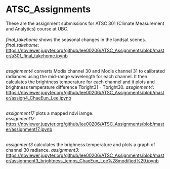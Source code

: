 # ATSC_Assignments
These are the assignment submissions for ATSC 301 (Climate Measurement and Analytics) course at UBC.<br><br>
*final_takehome* shows the seasonal changes in the landsat scenes.<br>
*final_takehome*: https://nbviewer.jupyter.org/github/lee00206/ATSC_Assignments/blob/master/a301_final_takehome.ipynb<br><br>

*assginment4* converts Modis channel 30 and Modis channel 31 to calibrated radiances using the mid-range wavelength for each channel. It then calculates the brightness temperature for each channel and it plots and brightness temperature difference Tbright31 - Tbright30.
*assginment4*: https://nbviewer.jupyter.org/github/lee00206/ATSC_Assignments/blob/master/assign4_ChaeEun_Lee.ipynb<br><br>

*assignment17* plots a mapped ndvi iamge.<br>
*assignment17*: https://nbviewer.jupyter.org/github/lee00206/ATSC_Assignments/blob/master/assignment17.ipynb<br><br>

*assignment3* calculates the brighness temperature and plots a graph of channel 30 radiance.
*assignment3*: https://nbviewer.jupyter.org/github/lee00206/ATSC_Assignments/blob/master/assignment3_brightness_temps_ChaeEun_Lee%28modified%29.ipynb
